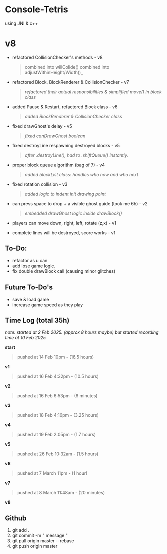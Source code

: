# Console-Tetris
using JNI & c++ 

# v8
- refactored CollisionChecker's methods - v8
  >combined into willColide() combined into adjustWithinHeight/Width()_
  
- refactored Block, BlockRenderer & CollisionChecker - v7
  >_refactored their actual responsibilities & simplified move() in block class_

- added Pause & Restart, refactored Block class - v6
  >_added BlockRenderer & CollisionChecker class_

- fixed drawGhost's delay - v5
  >_fixed canDrawGhost boolean_
  
- fixed destroyLine respawning destroyed blocks - v5
  > _after .destroyLine(), had to .shiftQueue() instantly._

- proper block queue algorithm (bag of 7) - v4
  >_added blockList class: handles who now and who next_
  
- fixed rotation collision - v3
  >_added logic to indent init drawing point_
  
- can press space to drop + a visible ghost guide (took me 6h) - v2
  >_embedded drawGhost logic inside drawBlock()_
  
- players can move down, right, left, rotate (z,x) - v1
- complete lines will be destroyed, score works - v1


## To-Do:
- refactor as u can
- add lose game logic.
- fix double drawBlock call (causing minor glitches)

## Future To-Do's
- save & load game
- increase game speed as they play



## Time Log (total 35h)
_note: started at 2 Feb 2025. (approx 8 hours maybe) but started recording time at 10 Feb 2025_

**start**

> pushed at 14 Feb 10pm - (16.5 hours)

**v1**
> pushed at 16 Feb 4:32pm - (10.5 hours)

**v2**
> pushed at 16 Feb 6:53pm - (6 minutes)

**v3**
> pushed at 18 Feb 4:16pm - (3.25 hours)

**v4**
> pushed at 19 Feb 2:05pm - (1.7 hours)

 **v5**
 > pushed at 26 Feb 10:32am - (1.5 hours)

 **v6**
 > pushed at 7 March 11pm - (1 hour)

 **v7**
  > pushed at 8 March 11:48am - (20 minutes)

 **v8**



## Github
1. git add .
2. git commit -m " message "
3. git pull origin master --rebase
4. git push origin master
